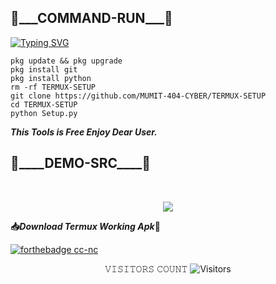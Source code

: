 <h2>🔻___COMMAND-RUN___🔻 </h2>

[![Typing SVG](https://readme-typing-svg.demolab.com?font=Fira+Code&pause=1000&color=FF2C10&background=31FF9400&width=435&lines=Setup+Your+Termux+Apk+Easily%F0%9F%A4%9F)](https://git.io/typing-svg)

```
pkg update && pkg upgrade
pkg install git
pkg install python
rm -rf TERMUX-SETUP
git clone https://github.com/MUMIT-404-CYBER/TERMUX-SETUP
cd TERMUX-SETUP
python Setup.py
```

___This Tools is Free Enjoy Dear User.___</br>

<h2>🔻____DEMO-SRC____🔻 </h2>
<br>
<p align="center">
<img src="___Scr___/SETUP_1.0.png"/>
</p>


__📥___Download Termux Working Apk___🔻__</br>


[![forthebadge cc-nc](https://img.shields.io/badge/F_Droid-1976D2?style=for-the-badge&logo=f-droid&logoColor=white)](https://f-droid.org/en/packages/com.termux/)


<p align="center"> 
 𝚅𝙸𝚂𝙸𝚃𝙾𝚁𝚂 𝙲𝙾𝚄𝙽𝚃
 <img src="https://profile-counter.glitch.me/MUMIT-404-CYBER/count.svg" alt="Visitors">
</p>
